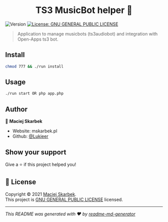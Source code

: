 <h1 align="center">TS3 MusicBot helper 👋</h1>
<p>
  <img alt="Version" src="https://img.shields.io/badge/version-1.0.0-blue.svg?cacheSeconds=2592000" />
  <a href="https://pl.wikipedia.org/wiki/GNU_General_Public_License" target="_blank">
    <img alt="License: GNU GENERAL PUBLIC LICENSE" src="https://img.shields.io/badge/License-GNU GENERAL PUBLIC LICENSE-yellow.svg" />
  </a>
</p>

> Application to manage musicbots (ts3audiobot) and integration with Open-Apps ts3 bot.

## Install

```sh
chmod 777 && ./run install
```

## Usage

```sh
./run start OR php app.php
```

## Author

👤 **Maciej Skarbek**

* Website: mskarbek.pl
* Github: [@Lukieer](https://github.com/Lukieer)

## Show your support

Give a ⭐️ if this project helped you!

## 📝 License

Copyright © 2021 [Maciej Skarbek](https://github.com/Lukieer).<br />
This project is [GNU GENERAL PUBLIC LICENSE](https://pl.wikipedia.org/wiki/GNU_General_Public_License) licensed.

***
_This README was generated with ❤️ by [readme-md-generator](https://github.com/kefranabg/readme-md-generator)_